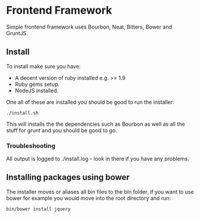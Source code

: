 # Frontend Framework

Simple frontend framework uses Bourbon, Neat, Bitters, Bower and GruntJS.

## Install

To install make sure you have:
- A decent version of ruby installed e.g. >= 1.9
- Ruby gems setup.
- NodeJS installed.

One all of these are installed you should be good to run the installer:

```
./install.sh
```

This will installs the the dependencies such as Bourbon as well as all the stuff for grunt and you should be good to go.

### Troubleshooting
All output is logged to ./install.log - look in there if you have any problems.


## Installing packages using bower

The installer moves or aliases all bin files to the bin folder, if you want to use bower for example you would move into the root directory and run:

```
bin/bower install jquery
```
